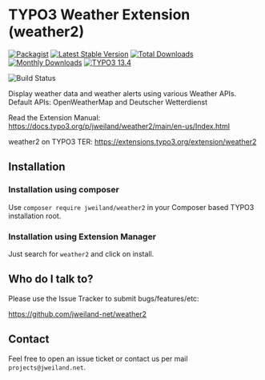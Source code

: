 # TYPO3 Weather Extension (weather2)

[![Packagist][packagist-logo-stable]][extension-packagist-url]
[![Latest Stable Version][extension-build-shield]][extension-ter-url]
[![Total Downloads][extension-downloads-badge]][extension-packagist-url]
[![Monthly Downloads][extension-monthly-downloads]][extension-packagist-url]
[![TYPO3 13.4][TYPO3-shield]][TYPO3-13-url]

![Build Status][extension-ci-shield]

Display weather data and weather alerts using various Weather APIs.
Default APIs: OpenWeatherMap and Deutscher Wetterdienst

Read the Extension Manual: https://docs.typo3.org/p/jweiland/weather2/main/en-us/Index.html

weather2 on TYPO3 TER: https://extensions.typo3.org/extension/weather2

## Installation

### Installation using composer

Use `composer require jweiland/weather2` in your Composer based TYPO3
installation root.

### Installation using Extension Manager

Just search for `weather2` and click on install.

## Who do I talk to?

Please use the Issue Tracker to submit bugs/features/etc:

https://github.com/jweiland-net/weather2

## Contact

Feel free to open an issue ticket or contact us
per mail `projects@jweiland.net`.

<!-- MARKDOWN LINKS & IMAGES -->

[extension-build-shield]: https://poser.pugx.org/jweiland/weather2/v/stable.svg?style=for-the-badge

[extension-ci-shield]: https://github.com/jweiland-net/weather2/actions/workflows/ci.yml/badge.svg

[extension-downloads-badge]: https://poser.pugx.org/jweiland/weather2/d/total.svg?style=for-the-badge

[extension-monthly-downloads]: https://poser.pugx.org/jweiland/weather2/d/monthly?style=for-the-badge

[extension-ter-url]: https://extensions.typo3.org/extension/weather2/

[extension-packagist-url]: https://packagist.org/packages/jweiland/weather2/

[packagist-logo-stable]: https://img.shields.io/badge/--grey.svg?style=for-the-badge&logo=packagist&logoColor=white

[TYPO3-13-url]: https://get.typo3.org/version/13

[TYPO3-shield]: https://img.shields.io/badge/TYPO3-13.4-green.svg?style=for-the-badge&logo=typo3
